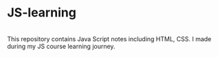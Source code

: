 # JS-learning
<br>
This repository contains Java Script notes including HTML, CSS. I made during my JS course learning journey.
